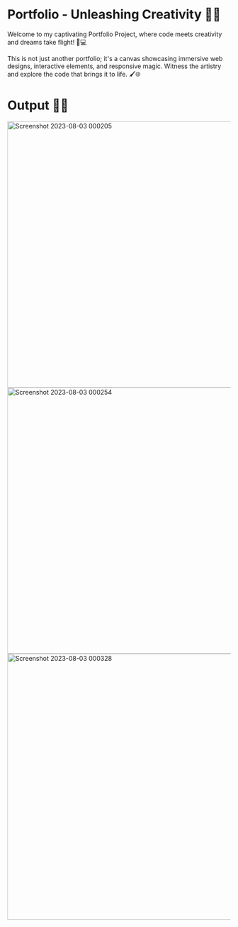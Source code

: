 # Portfolio - Unleashing Creativity 🎨🚀

Welcome to my captivating Portfolio Project, where code meets creativity and dreams take flight! 🎨💻

This is not just another portfolio; it's a canvas showcasing immersive web designs, interactive elements, and responsive magic. Witness the artistry and explore the code that brings it to life. 🖌️🌐

# Output 👩‍💻

<img width="600" alt="Screenshot 2023-08-03 000205" src="https://github.com/snow369/Portfolio/assets/115411589/1cdea520-ac84-4b14-bd21-98e1d27d56ae">



<img width="600" alt="Screenshot 2023-08-03 000254" src="https://github.com/snow369/Portfolio/assets/115411589/f04588d8-3bce-46c4-8e08-8f0b293cf55d">



<img width="600" alt="Screenshot 2023-08-03 000328" src="https://github.com/snow369/Portfolio/assets/115411589/62c9e340-659a-4f13-90d2-29f634451203">
